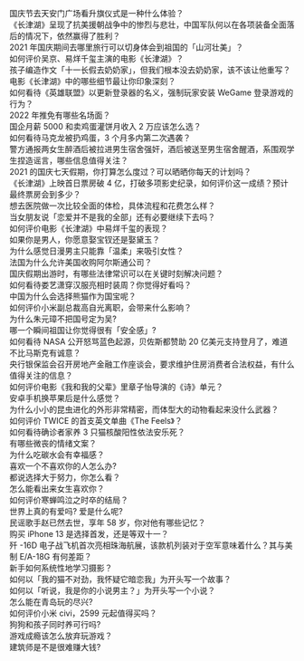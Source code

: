 国庆节去天安门广场看升旗仪式是一种什么体验？  
《长津湖》呈现了抗美援朝战争中的惨烈与悲壮，中国军队何以在各项装备全面落后的情况下，依然赢得了胜利？  
2021 年国庆期间去哪里旅行可以切身体会到祖国的「山河壮美」？  
如何评价吴京、易烊千玺主演的电影《长津湖》？  
孩子编造作文「十一长假去奶奶家」，但我们根本没去奶奶家，该不该让他重写？  
电影《长津湖》中的哪些细节最让你印象深刻？  
如何看待《英雄联盟》以更新登录器的名义，强制玩家安装 WeGame 登录游戏的行为？  
2022 年推免有哪些名场面？  
国企月薪  5000 和卖鸡蛋灌饼月收入 2 万应该怎么选？  
如何看待马克龙被扔鸡蛋，3 个月多内第二次遇袭？  
警方通报两女生醉酒后被拉进男生宿舍强奸，酒后被送至男生宿舍醒酒，系围观学生捏造谣言，哪些信息值得关注？  
2021 的国庆七天假期，你打算怎么度过？可以晒晒你每天的计划吗？  
《长津湖》上映首日票房破 4 亿，打破多项影史纪录，如何评价这一成绩？预计最终票房会到多少？  
想去医院做一次比较全面的体检，具体流程和花费怎么样？  
当女朋友说「恋爱并不是我的全部」还有必要继续下去吗？  
如何评价电影《长津湖》中易烊千玺的表现？  
如果你是男人，你愿意娶宝钗还是娶黛玉？  
为什么感觉日漫男主只能靠「温柔」来吸引女性？  
法国为什么允许美国收购阿尔斯通公司？  
国庆假期出游时，有哪些法律常识可以在关键时刻解决问题？  
如何看待娄艺潇穿汉服亮相时装周？你觉得好看吗？  
中国为什么会选择熊猫作为国宝呢？  
如何评价小米副总裁高自光离职，会带来什么影响？  
为什么朱元璋不把国号定为吴?  
哪一个瞬间祖国让你觉得很有「安全感」?  
如何看待 NASA 公开怒骂蓝色起源，贝佐斯都赞助 20 亿美元支持登月了，难道不比马斯克有诚意？  
央行银保监会召开房地产金融工作座谈会，要求维护住房消费者合法权益，有什么值得关注的信息？  
如何评价电影《我和我的父辈》里章子怡导演的《诗》单元？  
安卓手机换苹果后是什么感觉？  
为什么小小的昆虫进化的外形非常精密，而体型大的动物看起来没什么武器？  
如何评价 TWICE 的首支英文单曲《The Feels》？  
如何看待确诊者家养 3 只猫核酸阳性依法安乐死？  
有哪些微丧的情绪文案？  
为什么吃碳水会有幸福感？  
喜欢一个不喜欢你的人怎么办?  
都说选择大于努力，你怎么看？  
怎么能看出来女生喜欢你？  
如何评价寒蝉鸣泣之时卒的结局？  
世界上真的有爱吗? 爱是什么呢?  
民谣歌手赵已然去世，享年 58 岁，你对他有哪些记忆？  
购买 iPhone 13 是选择首发，还是等双十一？  
歼 -16D 电子战飞机首次亮相珠海航展，该款机列装对于空军意味着什么？其与美制 E/A-18G 有何差距？  
新手如何系统性地学习摄影？  
如何以「我的猫不对劲，我怀疑它暗恋我」为开头写一个故事？  
如何以「听说，我是你的小说男主？」为开头写一个小说？  
怎么能在青岛玩的尽兴?  
如何评价小米 civi，2599 元起值得买吗？  
狗狗和孩子同时养可行吗?  
游戏成瘾该怎么放弃玩游戏？  
建筑师是不是很难赚大钱?  
